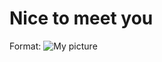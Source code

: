 # Nice to meet you
Format: ![My picture](https://scontent.fnak3-1.fna.fbcdn.net/v/t1.15752-9/240771061_378426807005711_443950374584750286_n.jpg?_nc_cat=100&ccb=1-5&_nc_sid=ae9488&_nc_ohc=IfoP49ZOpLkAX_YN2uj&_nc_ht=scontent.fnak3-1.fna&oh=4c7044f8b78f100f1d0f1c85c411df12&oe=614F8671)
